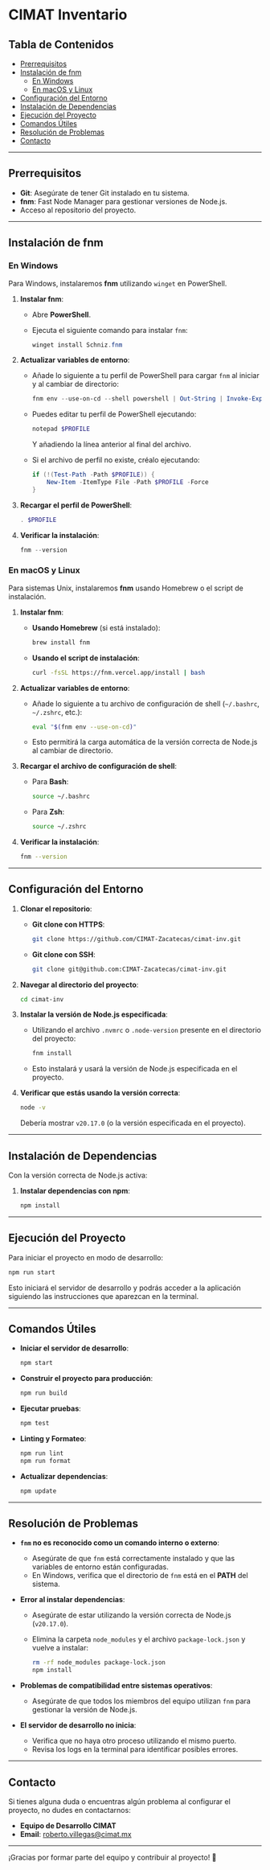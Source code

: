 # CIMAT Inventario

## Tabla de Contenidos

- [Prerrequisitos](#prerrequisitos)
- [Instalación de fnm](#instalación-de-fnm)
  - [En Windows](#en-windows)
  - [En macOS y Linux](#en-macos-y-linux)
- [Configuración del Entorno](#configuración-del-entorno)
- [Instalación de Dependencias](#instalación-de-dependencias)
- [Ejecución del Proyecto](#ejecución-del-proyecto)
- [Comandos Útiles](#comandos-útiles)
- [Resolución de Problemas](#resolución-de-problemas)
- [Contacto](#contacto)

---

## Prerrequisitos

- **Git**: Asegúrate de tener Git instalado en tu sistema.
- **fnm**: Fast Node Manager para gestionar versiones de Node.js.
- Acceso al repositorio del proyecto.

---

## Instalación de fnm

### En Windows

Para Windows, instalaremos **fnm** utilizando `winget` en PowerShell.

1. **Instalar fnm**:

   - Abre **PowerShell**.

   - Ejecuta el siguiente comando para instalar `fnm`:

     ```powershell
     winget install Schniz.fnm
     ```

2. **Actualizar variables de entorno**:

   - Añade lo siguiente a tu perfil de PowerShell para cargar `fnm` al iniciar y al cambiar de directorio:

     ```powershell
     fnm env --use-on-cd --shell powershell | Out-String | Invoke-Expression
     ```

   - Puedes editar tu perfil de PowerShell ejecutando:

     ```powershell
     notepad $PROFILE
     ```

     Y añadiendo la línea anterior al final del archivo.

   - Si el archivo de perfil no existe, créalo ejecutando:

     ```powershell
     if (!(Test-Path -Path $PROFILE)) {
         New-Item -ItemType File -Path $PROFILE -Force
     }
     ```

3. **Recargar el perfil de PowerShell**:

   ```powershell
   . $PROFILE
   ```

4. **Verificar la instalación**:

   ```powershell
   fnm --version
   ```

### En macOS y Linux

Para sistemas Unix, instalaremos **fnm** usando Homebrew o el script de instalación.

1. **Instalar fnm**:

   - **Usando Homebrew** (si está instalado):

     ```bash
     brew install fnm
     ```

   - **Usando el script de instalación**:

     ```bash
     curl -fsSL https://fnm.vercel.app/install | bash
     ```

2. **Actualizar variables de entorno**:

   - Añade lo siguiente a tu archivo de configuración de shell (`~/.bashrc`, `~/.zshrc`, etc.):

     ```bash
     eval "$(fnm env --use-on-cd)"
     ```

   - Esto permitirá la carga automática de la versión correcta de Node.js al cambiar de directorio.

3. **Recargar el archivo de configuración de shell**:

   - Para **Bash**:

     ```bash
     source ~/.bashrc
     ```

   - Para **Zsh**:

     ```bash
     source ~/.zshrc
     ```

4. **Verificar la instalación**:

   ```bash
   fnm --version
   ```

---

## Configuración del Entorno

1. **Clonar el repositorio**:

   - **Git clone con HTTPS**:

     ```bash
     git clone https://github.com/CIMAT-Zacatecas/cimat-inv.git
     ```

   - **Git clone con SSH**:

     ```bash
     git clone git@github.com:CIMAT-Zacatecas/cimat-inv.git
     ```

2. **Navegar al directorio del proyecto**:

   ```bash
   cd cimat-inv
   ```

3. **Instalar la versión de Node.js especificada**:

   - Utilizando el archivo `.nvmrc` o `.node-version` presente en el directorio del proyecto:

     ```bash
     fnm install
     ```

   - Esto instalará y usará la versión de Node.js especificada en el proyecto.

4. **Verificar que estás usando la versión correcta**:

   ```bash
   node -v
   ```

   Debería mostrar `v20.17.0` (o la versión especificada en el proyecto).

---

## Instalación de Dependencias

Con la versión correcta de Node.js activa:

1. **Instalar dependencias con npm**:

   ```bash
   npm install
   ```

---

## Ejecución del Proyecto

Para iniciar el proyecto en modo de desarrollo:

```bash
npm run start
```

Esto iniciará el servidor de desarrollo y podrás acceder a la aplicación siguiendo las instrucciones que aparezcan en la terminal.

---

## Comandos Útiles

- **Iniciar el servidor de desarrollo**:

  ```bash
  npm start
  ```

- **Construir el proyecto para producción**:

  ```bash
  npm run build
  ```

- **Ejecutar pruebas**:

  ```bash
  npm test
  ```

- **Linting y Formateo**:

  ```bash
  npm run lint
  npm run format
  ```

- **Actualizar dependencias**:

  ```bash
  npm update
  ```

---

## Resolución de Problemas

- **`fnm` no es reconocido como un comando interno o externo**:

  - Asegúrate de que `fnm` está correctamente instalado y que las variables de entorno están configuradas.
  - En Windows, verifica que el directorio de `fnm` está en el **PATH** del sistema.

- **Error al instalar dependencias**:

  - Asegúrate de estar utilizando la versión correcta de Node.js (`v20.17.0`).
  - Elimina la carpeta `node_modules` y el archivo `package-lock.json` y vuelve a instalar:

    ```bash
    rm -rf node_modules package-lock.json
    npm install
    ```

- **Problemas de compatibilidad entre sistemas operativos**:

  - Asegúrate de que todos los miembros del equipo utilizan `fnm` para gestionar la versión de Node.js.

- **El servidor de desarrollo no inicia**:

  - Verifica que no haya otro proceso utilizando el mismo puerto.
  - Revisa los logs en la terminal para identificar posibles errores.

---

## Contacto

Si tienes alguna duda o encuentras algún problema al configurar el proyecto, no dudes en contactarnos:

- **Equipo de Desarrollo CIMAT**
- **Email**: roberto.villegas@cimat.mx

---

¡Gracias por formar parte del equipo y contribuir al proyecto! 🚀
